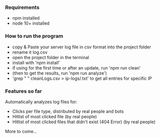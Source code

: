 ### Requirements
* npm installed
* node 10+ installed

### How to run the program
* copy & Paste your server log file in csv format into the project folder
* rename it log.csv
* open the project folder in the terminal
* install with 'npm install'
* if using for the first time or after an update, run 'npm run clean'
* (then to get the results, run 'npm run analyze')
* 'grep "<IP> " cleanLogs.csv > ip-logs/<IP>.txt' to get all entries for specific IP

### Features so far
Automatically analyzes log files for:
* Clicks per file type, distributed by real people and bots
* Hitlist of most clicked file (by real people)
* Hitlist of most clicked files that didn't exist (404 Error) (by real people)



More to come...
